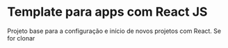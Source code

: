 # Template para apps com React JS

Projeto base para a configuração e início de novos projetos com React.
Se for clonar 